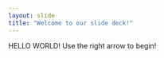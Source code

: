 ```yaml
---
layout: slide
title: "Welcome to our slide deck!"
---
```

HELLO WORLD!
Use the right arrow to begin!
